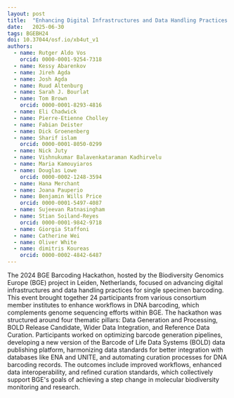 ```yaml
---
layout: post
title:  "Enhancing Digital Infrastructures and Data Handling Practices for Single Specimen Barcoding - the 2024 BGE Barcoding Hackathon"
date:   2025-06-30
tags: BGEBH24
doi: 10.37044/osf.io/xb4ut_v1
authors:
  - name: Rutger Aldo Vos
    orcid: 0000-0001-9254-7318
  - name: Kessy Abarenkov
  - name: Jireh Agda
  - name: Josh Agda
  - name: Ruud Altenburg
  - name: Sarah J. Bourlat
  - name: Tom Brown
    orcid: 0000-0001-8293-4816
  - name: Eli Chadwick
  - name: Pierre-Etienne Cholley
  - name: Fabian Deister
  - name: Dick Groenenberg
  - name: Sharif islam
    orcid: 0000-0001-8050-0299
  - name: Nick Juty
  - name: Vishnukumar Balavenkataraman Kadhirvelu
  - name: Maria Kamouyiaros
  - name: Douglas Lowe
    orcid: 0000-0002-1248-3594
  - name: Hana Merchant
  - name: Joana Pauperio
  - name: Benjamin Wills Price
    orcid: 0000-0001-5497-4087
  - name: Sujeevan Ratnasingham
  - name: Stian Soiland-Reyes
    orcid: 0000-0001-9842-9718
  - name: Giorgia Staffoni
  - name: Catherine Wei
  - name: Oliver White
  - name: dimitris Koureas
    orcid: 0000-0002-4842-6487
---
```


The 2024 BGE Barcoding Hackathon, hosted by the Biodiversity Genomics Europe (BGE) project in Leiden, Netherlands, focused on
advancing digital infrastructures and data handling practices for single specimen barcoding. This event brought together 24
participants from various consortium member institutes to enhance workflows in DNA barcoding, which complements genome sequencing
efforts within BGE. The hackathon was structured around four thematic pillars: Data Generation and Processing, BOLD Release
Candidate, Wider Data Integration, and Reference Data Curation. Participants worked on optimizing barcode generation pipelines,
developing a new version of the Barcode of Life Data Systems (BOLD) data publishing platform, harmonizing data standards for
better integration with databases like ENA and UNITE, and automating curation processes for DNA barcoding records. The outcomes
include improved workflows, enhanced data interoperability, and refined curation standards, which collectively support BGE's
goals of achieving a step change in molecular biodiversity monitoring and research.
